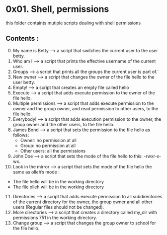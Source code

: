 # 0x01. Shell, permissions
this folder containts mutiple scripts dealing with shell permissions

## Contents :
0. My name is Betty  -->  a script that switches the current user to the user betty.
1. Who am I --> a script that prints the effective username of the current user. 
2. Groups --> a script that prints all the groups the current user is part of.`
3. New owner --> a script that changes the owner of the file hello to the user betty.
4. Empty! --> a script that creates an empty file called hello
5. Execute --> a script that adds execute permission to the owner of the file hello.
6. Multiple permissions --> a script that adds execute permission to the owner and the group owner, and read permission to other users, to the file hello.
7. Everybody! --> a script that adds execution permission to the owner, the group owner and the other users, to the file hello.
8. James Bond --> a script that sets the permission to the file hello as follows: 
   * Owner: no permission at all
   * Group: no permission at all
   * Other users: all the permissions
9. John Doe --> a script that sets the mode of the file hello to this: -rwxr-x-wx.
10. Look in the mirror --> a script that sets the mode of the file hello the same as olleh’s mode :
   * The file hello will be in the working directory
   * The file olleh will be in the working directory
11. Directories --> a script that adds execute permission to all subdirectories of the current directory for the owner, the group owner and all other users (Regular files should not be changed).
12. More directories --> a script that creates a directory called my_dir with permissions 751 in the working directory.
13. Change group --> a script that changes the group owner to school for the file hello.
